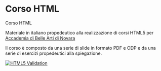 # Corso HTML
Corso HTML

Materiale in italiano propedeutico alla realizzazione di corsi HTML5 per [Accademia di Belle Arti di Novara](http://www.acmenovara.it/)

Il corso è composto da una serie di slide in formato PDF e ODP e da una serie di esercizi propedeutici alla spiegazione.

[![HTML5 Validation](https://github.com/matteobaccan/CorsoHTML/actions/workflows/main.yml/badge.svg)](https://github.com/matteobaccan/CorsoHTML/actions/workflows/main.yml)
